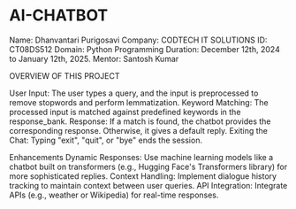 # AI-CHATBOT
Name: Dhanvantari Purigosavi
Company: CODTECH IT SOLUTIONS
ID: CT08DS512
Domain: Python Programming
Duration: December 12th, 2024 to January 12th, 2025.
Mentor: Santosh Kumar

OVERVIEW OF THIS PROJECT

User Input:
The user types a query, and the input is preprocessed to remove stopwords and perform lemmatization.
Keyword Matching:
The processed input is matched against predefined keywords in the response_bank.
Response:
If a match is found, the chatbot provides the corresponding response. Otherwise, it gives a default reply.
Exiting the Chat:
Typing "exit", "quit", or "bye" ends the session.

Enhancements
Dynamic Responses: Use machine learning models like a chatbot built on transformers (e.g., Hugging Face's Transformers library) for more sophisticated replies.
Context Handling: Implement dialogue history tracking to maintain context between user queries.
API Integration: Integrate APIs (e.g., weather or Wikipedia) for real-time responses.

